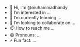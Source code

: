 - 👋 Hi, I’m @muhammadhandy
- 👀 I’m interested in ...
- 🌱 I’m currently learning ...
- 💞️ I’m looking to collaborate on ...
- 📫 How to reach me ...
- 😄 Pronouns: ...
- ⚡ Fun fact: ...

<!---
muhammadhandy/muhammadhandy is a ✨ special ✨ repository because its `README.md` (this file) appears on your GitHub profile.
You can click the Preview link to take a look at your changes.
--->
